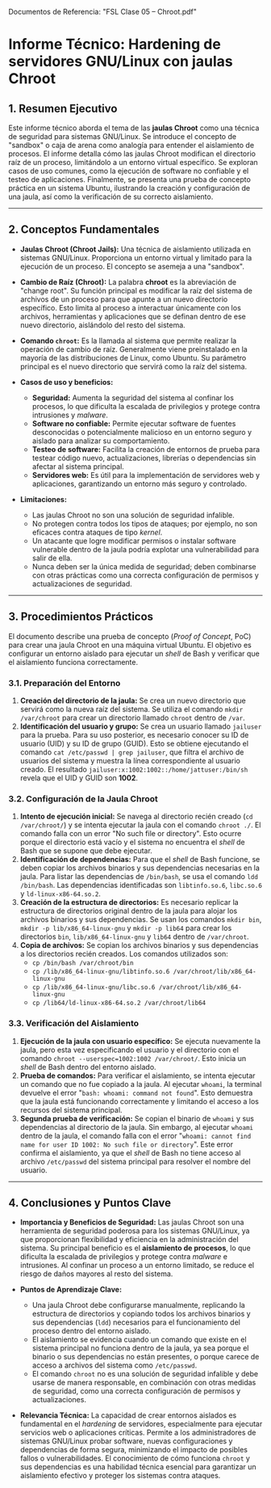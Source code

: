 Documentos de Referencia: "FSL Clase 05 – Chroot.pdf"

# Informe Técnico: Hardening de servidores GNU/Linux con jaulas Chroot

## 1. Resumen Ejecutivo
Este informe técnico aborda el tema de las **jaulas Chroot** como una técnica de seguridad para sistemas GNU/Linux. Se introduce el concepto de "sandbox" o caja de arena como analogía para entender el aislamiento de procesos. El informe detalla cómo las jaulas Chroot modifican el directorio raíz de un proceso, limitándolo a un entorno virtual específico. Se exploran casos de uso comunes, como la ejecución de software no confiable y el testeo de aplicaciones. Finalmente, se presenta una prueba de concepto práctica en un sistema Ubuntu, ilustrando la creación y configuración de una jaula, así como la verificación de su correcto aislamiento.

---

## 2. Conceptos Fundamentales
* **Jaulas Chroot (Chroot Jails):** Una técnica de aislamiento utilizada en sistemas GNU/Linux. Proporciona un entorno virtual y limitado para la ejecución de un proceso. El concepto se asemeja a una "sandbox".
* **Cambio de Raíz (Chroot):** La palabra **chroot** es la abreviación de "change root". Su función principal es modificar la raíz del sistema de archivos de un proceso para que apunte a un nuevo directorio específico. Esto limita al proceso a interactuar únicamente con los archivos, herramientas y aplicaciones que se definan dentro de ese nuevo directorio, aislándolo del resto del sistema.
* **Comando `chroot`:** Es la llamada al sistema que permite realizar la operación de cambio de raíz. Generalmente viene preinstalado en la mayoría de las distribuciones de Linux, como Ubuntu. Su parámetro principal es el nuevo directorio que servirá como la raíz del sistema.

* **Casos de uso y beneficios:**
    * **Seguridad:** Aumenta la seguridad del sistema al confinar los procesos, lo que dificulta la escalada de privilegios y protege contra intrusiones y *malware*.
    * **Software no confiable:** Permite ejecutar software de fuentes desconocidas o potencialmente malicioso en un entorno seguro y aislado para analizar su comportamiento.
    * **Testeo de software:** Facilita la creación de entornos de prueba para testear código nuevo, actualizaciones, librerías o dependencias sin afectar al sistema principal.
    * **Servidores web:** Es útil para la implementación de servidores web y aplicaciones, garantizando un entorno más seguro y controlado.

* **Limitaciones:**
    * Las jaulas Chroot no son una solución de seguridad infalible.
    * No protegen contra todos los tipos de ataques; por ejemplo, no son eficaces contra ataques de tipo *kernel*.
    * Un atacante que logre modificar permisos o instalar software vulnerable dentro de la jaula podría explotar una vulnerabilidad para salir de ella.
    * Nunca deben ser la única medida de seguridad; deben combinarse con otras prácticas como una correcta configuración de permisos y actualizaciones de seguridad.

---

## 3. Procedimientos Prácticos
El documento describe una prueba de concepto (*Proof of Concept*, PoC) para crear una jaula Chroot en una máquina virtual Ubuntu. El objetivo es configurar un entorno aislado para ejecutar un *shell* de Bash y verificar que el aislamiento funciona correctamente.

### 3.1. Preparación del Entorno
1.  **Creación del directorio de la jaula:** Se crea un nuevo directorio que servirá como la nueva raíz del sistema. Se utiliza el comando `mkdir /var/chroot` para crear un directorio llamado `chroot` dentro de `/var`.
2.  **Identificación del usuario y grupo:** Se crea un usuario llamado `jailuser` para la prueba. Para su uso posterior, es necesario conocer su ID de usuario (UID) y su ID de grupo (GUID). Esto se obtiene ejecutando el comando `cat /etc/passwd | grep jailuser`, que filtra el archivo de usuarios del sistema y muestra la línea correspondiente al usuario creado. El resultado `jailuser:x:1002:1002::/home/jattuser:/bin/sh` revela que el UID y GUID son **1002**.

### 3.2. Configuración de la Jaula Chroot
1.  **Intento de ejecución inicial:** Se navega al directorio recién creado (`cd /var/chroot/`) y se intenta ejecutar la jaula con el comando `chroot ./`. El comando falla con un error "No such file or directory". Esto ocurre porque el directorio está vacío y el sistema no encuentra el *shell* de Bash que se supone que debe ejecutar.
2.  **Identificación de dependencias:** Para que el *shell* de Bash funcione, se deben copiar los archivos binarios y sus dependencias necesarias en la jaula. Para listar las dependencias de `/bin/bash`, se usa el comando `ldd /bin/bash`. Las dependencias identificadas son `libtinfo.so.6`, `libc.so.6` y `ld-linux-x86-64.so.2`.
3.  **Creación de la estructura de directorios:** Es necesario replicar la estructura de directorios original dentro de la jaula para alojar los archivos binarios y sus dependencias. Se usan los comandos `mkdir bin`, `mkdir -p lib/x86_64-linux-gnu` y `mkdir -p lib64` para crear los directorios `bin`, `lib/x86_64-linux-gnu` y `lib64` dentro de `/var/chroot`.
4.  **Copia de archivos:** Se copian los archivos binarios y sus dependencias a los directorios recién creados. Los comandos utilizados son:
    * `cp /bin/bash /var/chroot/bin`
    * `cp /lib/x86_64-linux-gnu/libtinfo.so.6 /var/chroot/lib/x86_64-linux-gnu`
    * `cp /lib/x86_64-linux-gnu/libc.so.6 /var/chroot/lib/x86_64-linux-gnu`
    * `cp /lib64/ld-linux-x86-64.so.2 /var/chroot/lib64`

### 3.3. Verificación del Aislamiento
1.  **Ejecución de la jaula con usuario específico:** Se ejecuta nuevamente la jaula, pero esta vez especificando el usuario y el directorio con el comando `chroot --userspec=1002:1002 /var/chroot/`. Esto inicia un *shell* de Bash dentro del entorno aislado.
2.  **Prueba de comandos:** Para verificar el aislamiento, se intenta ejecutar un comando que no fue copiado a la jaula. Al ejecutar `whoami`, la terminal devuelve el error "`bash: whoami: command not found`". Esto demuestra que la jaula está funcionando correctamente y limitando el acceso a los recursos del sistema principal.
3.  **Segunda prueba de verificación:** Se copian el binario de `whoami` y sus dependencias al directorio de la jaula. Sin embargo, al ejecutar `whoami` dentro de la jaula, el comando falla con el error "`whoami: cannot find name for user ID 1002: No such file or directory`". Este error confirma el aislamiento, ya que el *shell* de Bash no tiene acceso al archivo `/etc/passwd` del sistema principal para resolver el nombre del usuario.

---

## 4. Conclusiones y Puntos Clave
* **Importancia y Beneficios de Seguridad:** Las jaulas Chroot son una herramienta de seguridad poderosa para los sistemas GNU/Linux, ya que proporcionan flexibilidad y eficiencia en la administración del sistema. Su principal beneficio es el **aislamiento de procesos**, lo que dificulta la escalada de privilegios y protege contra *malware* e intrusiones. Al confinar un proceso a un entorno limitado, se reduce el riesgo de daños mayores al resto del sistema.

* **Puntos de Aprendizaje Clave:**
    * Una jaula Chroot debe configurarse manualmente, replicando la estructura de directorios y copiando todos los archivos binarios y sus dependencias (`ldd`) necesarios para el funcionamiento del proceso dentro del entorno aislado.
    * El aislamiento se evidencia cuando un comando que existe en el sistema principal no funciona dentro de la jaula, ya sea porque el binario o sus dependencias no están presentes, o porque carece de acceso a archivos del sistema como `/etc/passwd`.
    * El comando `chroot` no es una solución de seguridad infalible y debe usarse de manera responsable, en combinación con otras medidas de seguridad, como una correcta configuración de permisos y actualizaciones.

* **Relevancia Técnica:** La capacidad de crear entornos aislados es fundamental en el *hardening* de servidores, especialmente para ejecutar servicios web o aplicaciones críticas. Permite a los administradores de sistemas GNU/Linux probar software, nuevas configuraciones y dependencias de forma segura, minimizando el impacto de posibles fallos o vulnerabilidades. El conocimiento de cómo funciona `chroot` y sus dependencias es una habilidad técnica esencial para garantizar un aislamiento efectivo y proteger los sistemas contra ataques.